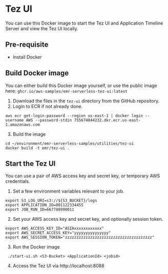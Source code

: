 # Tez UI

You can use this Docker image to start the Tez UI and Application Timeline Server and view the Tez UI locally.

## Pre-requisite

- Install Docker

## Build Docker image

You can either build this Docker image yourself, or use the public image here: `ghcr.io/aws-samples/emr-serverless-tez-ui:latest`

1. Download the files in the `tez-ui` directory from the GitHub repository.
2. Login to ECR if not already done.
```shell
aws ecr get-login-password --region us-east-1 | docker login --username AWS --password-stdin 755674844232.dkr.ecr.us-east-1.amazonaws.com
```
3. Build the image
```shell
cd ~/environment/emr-serverless-samples/utilities/tez-ui
docker build -t emr/tez-ui .
```

## Start the Tez UI

You can use a pair of AWS access key and secret key, or temporary AWS credentials.

1. Set a few environment variables relevant to your job.

```shell
export S3_LOG_URI=s3://${S3_BUCKET}/logs
export APPLICATION_ID=001122334455
export JOB_RUN_ID=667788990011
```

2. Set your AWS access key and secret key, and optionally session token.

```shell
export AWS_ACCESS_KEY_ID="ASIAxxxxxxxxxxxx"
export AWS_SECRET_ACCESS_KEY="yyyyyyyyyyyyyyy"
export AWS_SESSION_TOKEN="zzzzzzzzzzzzzzzzzzzzzzzzzzzzzzzzzzzzzz"
```

3. Run the Docker image

```shell
 ./start-ui.sh <S3-Bucket> <ApplicationId> <jobid>
```

4. Access the Tez UI via http://localhost:8088